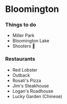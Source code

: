 # Bloomington

### Things to do
- Miller Park
- Bloomington Lake
- Shooters :beer:

### Restaurants

- Red Lobster
- Outback
- Rosati's Pizza
- Jim's Steakhouse
- Logan's Roadhouse
- Lucky Garden (Chinese)
